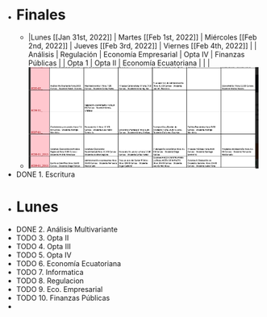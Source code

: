 - # Finales
	- |Lunes [[Jan 31st, 2022]] | Martes [[Feb 1st, 2022]] |  Miércoles [[Feb 2nd, 2022]] |  Jueves [[Feb 3rd, 2022]] |  Viernes [[Feb 4th, 2022]] |
	  |  Análisis  | Regulación    |  Economía Empresarial    |  Opta IV  |  Finanzas Públicas  |
	  | Opta 1  |  Opta II   |   Economía Ecuatoriana  |   |   |
	- ![image.png](../assets/image_1643061761054_0.png)
- DONE  1. Escritura
- # Lunes
- DONE 2. Análisis Multivariante
- TODO 3. Opta II
- TODO 4. Opta III
- TODO 5. Opta IV
- TODO 6. Economía Ecuatoriana
- TODO 7. Informatica
- TODO 8. Regulacion
- TODO 9. Eco. Empresarial
- TODO 10. Finanzas Públicas
-